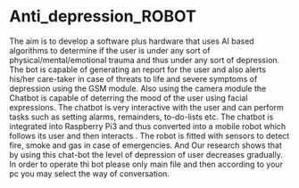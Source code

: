 # Anti_depression_ROBOT
The aim is to develop a software plus hardware that uses AI based algorithms to determine if the user is under any sort of physical/mental/emotional trauma and thus under any sort of depression.  The bot is capable of generating an report for the user and also alerts his/her care-taker in case of threats to life and severe symptoms of depression using the GSM module.  Also using the camera module the Chatbot is capable of deterring the mood of the user using facial expressions. The chatbot is very interactive with the user and can perform tasks such as setting alarms, remainders, to-do-lists etc. The chatbot is integrated into Raspberry Pi3 and thus converted into a mobile robot which follows its user and then interacts . The robot is fitted with sensors to detect fire, smoke and gas in case of emergencies. And Our research shows that by using this chat-bot the level of depression of user decreases gradually.
In order to operate thi bot please only main file and then according to your pc you may select the way of conversation.
